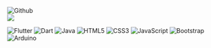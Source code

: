 
![Github](https://github-readme-stats.vercel.app/api?username=manoelpiovesan&theme=dark)
</br>
[![](https://img.shields.io/badge/PORTFOLIO-FFFFFF?style=for-the-badge)](https://manoelpiovesan.github.io)
</br>

![Flutter](https://img.shields.io/badge/flutter-1DA1F2?style=for-the-badge&logo=flutter&logoColor=white) 
![Dart](https://img.shields.io/badge/dart-%230077B5.svg?style=for-the-badge&logo=dart&logoColor=white) 
![Java](https://img.shields.io/badge/Java-ED8B00?style=for-the-badge&logo=openjdk&logoColor=white) 
![HTML5](https://img.shields.io/badge/html5-%23E34F26.svg?style=for-the-badge&logo=html5&logoColor=white) 
![CSS3](https://img.shields.io/badge/css3-%231572B6.svg?style=for-the-badge&logo=css3&logoColor=white)
![JavaScript](https://img.shields.io/badge/javascript-F7DF1E.svg?style=for-the-badge&logo=javascript&logoColor=black) 
![Bootstrap](https://img.shields.io/badge/Bootstrap-563D7C?style=for-the-badge&logo=bootstrap&logoColor=white)
![Arduino](https://img.shields.io/badge/-Arduino-00979D.svg?style=for-the-badge&logo=Arduino&logoColor=white)



